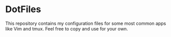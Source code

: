 # DotFiles

This repository contains my configuration files for some most common apps like Vim and tmux.
Feel free to copy and use for your own.
